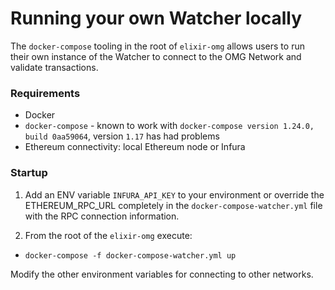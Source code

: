 # Running your own Watcher locally

The `docker-compose` tooling in the root of `elixir-omg` allows users to run their own instance of the Watcher to connect to the OMG Network and validate transactions.

### Requirements

- Docker
- `docker-compose` - known to work with `docker-compose version 1.24.0, build 0aa59064`, version `1.17` has had problems
- Ethereum connectivity: local Ethereum node or Infura

### Startup

1) Add an ENV variable `INFURA_API_KEY` to your environment or override the ETHEREUM_RPC_URL completely in the `docker-compose-watcher.yml` file with the RPC connection information.

2) From the root of the `elixir-omg` execute:

- `docker-compose -f docker-compose-watcher.yml up`

Modify the other environment variables for connecting to other networks.
